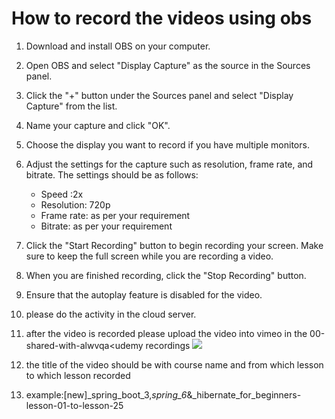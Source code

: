# How to record the videos using obs 

1.  Download and install OBS on your computer.
2.  Open OBS and select "Display Capture" as the source in the Sources panel.
3.  Click the "+" button under the Sources panel and select "Display Capture" from the list.
4.  Name your capture and click "OK".
5.  Choose the display you want to record if you have multiple monitors.
6.  Adjust the settings for the capture such as resolution, frame rate, and bitrate. The settings should be as follows:
    -   Speed :2x 
    -   Resolution: 720p
    -   Frame rate: as per your requirement
    -   Bitrate: as per your requirement
7.  Click the "Start Recording" button to begin recording your screen. Make sure to keep the full screen while you are recording a video.  
8.  When you are finished recording, click the "Stop Recording" button.
9.  Ensure that the autoplay feature is disabled for the video.
10. please do the activity in the cloud server.
11. after the video is recorded please upload the video into vimeo in the 00-shared-with-alwvqa<udemy recordings
![](https://i.gyazo.com/7fe445e87551de2793d17655e68f2e64.png)

12. the title of the video should be with course name and from which lesson to which lesson recorded 

13. example:[new]_spring_boot_3,_spring_6_&_hibernate_for_beginners-lesson-01-to-lesson-25


